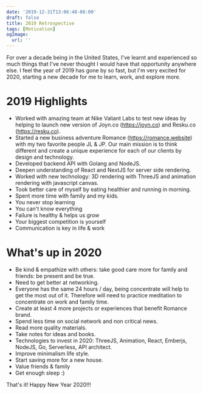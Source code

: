 ```yaml
---
date: '2019-12-31T13:06:48-08:00'
draft: false
title: 2019 Retrospective
tags: [Motivation]
ogImage:
  url: ''
---
```


For over a decade being in the United States, I've learnt and experienced so much
things that I've never thought I would have that opportunity anywhere else. I
feel the year of 2019 has gone by so fast, but I'm very excited for 2020,
starting a new decade for me to learn, work, and explore more.

# 2019 Highlights

- Worked with amazing team at Nike Valiant Labs to test new ideas by helping to launch new version of Joyn.co (https://joyn.co) and Resku.co (https://resku.co).
- Started a new business adventure Romance (https://romance.website) with my two favorite people JL & JP. Our main mission is to think different and create a unique experience for each of our clients by design and technology.
- Developed backend API with Golang and NodeJS.
- Deepen understanding of React and NextJS for server side rendering.
- Worked with new technology: 3D rendering with ThreeJS and animation rendering
		with javascript canvas.
- Took better care of myself by eating healthier and running in morning.
- Spent more time with family and my kids.
- You never stop learning
- You can't know everything
- Failure is healthy & helps us grow
- Your biggest competition is yourself
- Communication is key in life & work

# What's up in 2020
- Be kind & empathize with others: take good care more for family and friends: be present and be true.
- Need to get better at networking.
- Everyone has the same 24 hours / day, being concentrate will help to get the
		most out of it. Therefore will need to practice meditation to concentrate on
		work and family time.
- Create at least 4 more projects or experiences that benefit Romance brand.
- Spend less time on social network and non critical news.
- Read more quality materials.
- Take notes for ideas and books.
- Technologies to invest in 2020: ThreeJS, Animation, React, Emberjs, NodeJS, Go, Serverless, API architect.
- Improve minimalism life style.
- Start saving more for a new house.
- Value friends & family
- Get enough sleep :)

That's it! Happy New Year 2020!!!
